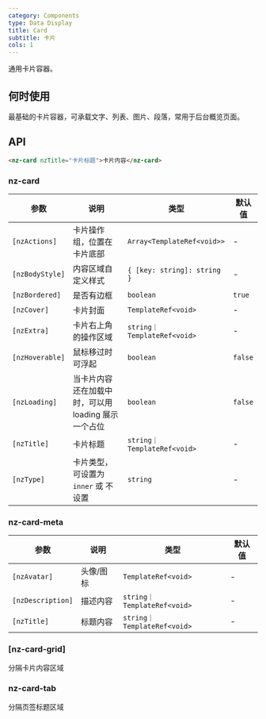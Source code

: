 ```yaml
---
category: Components
type: Data Display
title: Card
subtitle: 卡片
cols: 1
---
```


通用卡片容器。

## 何时使用

最基础的卡片容器，可承载文字、列表、图片、段落，常用于后台概览页面。

## API

```html
<nz-card nzTitle="卡片标题">卡片内容</nz-card>
```

### nz-card

| 参数 | 说明 | 类型 | 默认值 |
| --- | --- | --- | --- |
| `[nzActions]` | 卡片操作组，位置在卡片底部 | `Array<TemplateRef<void>>` | - |
| `[nzBodyStyle]` | 内容区域自定义样式 | `{ [key: string]: string }` | - |
| `[nzBordered]` | 是否有边框 | `boolean` | `true` |
| `[nzCover]` | 卡片封面 | `TemplateRef<void>` | - |
| `[nzExtra]` | 卡片右上角的操作区域 | `string｜TemplateRef<void>` | - |
| `[nzHoverable]` | 鼠标移过时可浮起 | `boolean` | `false` |
| `[nzLoading]` | 当卡片内容还在加载中时，可以用 loading 展示一个占位 | `boolean` | `false` |
| `[nzTitle]` | 卡片标题 | `string｜TemplateRef<void>` | - |
| `[nzType]` | 卡片类型，可设置为 `inner` 或 不设置 | `string` | - |

### nz-card-meta

| 参数 | 说明 | 类型 | 默认值 |
| -------- | ----------- | ---- | ------- |
| `[nzAvatar]` | 头像/图标 | `TemplateRef<void>` | - |
| `[nzDescription]` | 描述内容 | `string｜TemplateRef<void>` | - |
| `[nzTitle]` | 标题内容 | `string｜TemplateRef<void>` | - |


### [nz-card-grid]
分隔卡片内容区域

### nz-card-tab
分隔页签标题区域